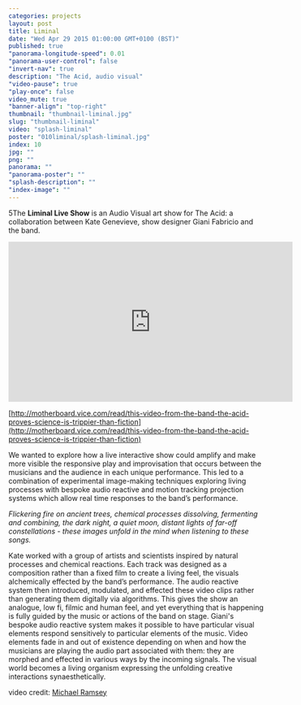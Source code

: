 ```yaml
---
categories: projects
layout: post
title: Liminal
date: "Wed Apr 29 2015 01:00:00 GMT+0100 (BST)"
published: true
"panorama-longitude-speed": 0.01
"panorama-user-control": false
"invert-nav": true
description: "The Acid, audio visual"
"video-pause": true
"play-once": false
video_mute: true
"banner-align": "top-right"
thumbnail: "thumbnail-liminal.jpg"
slug: "thumbnail-liminal"
video: "splash-liminal"
poster: "010liminal/splash-liminal.jpg"
index: 10
jpg: ""
png: ""
panorama: ""
"panorama-poster": ""
"splash-description": ""
"index-image": ""
---
```









5The **Liminal Live Show** is an Audio Visual art show for The Acid: a collaboration between Kate Genevieve, show designer Giani Fabricio and the band. 

<iframe width="560" height="315" src="https://www.youtube.com/embed/DrAzCyKhuZ8" frameborder="0" allowfullscreen></iframe> 

[http://motherboard.vice.com/read/this-video-from-the-band-the-acid-proves-science-is-trippier-than-fiction](http://motherboard.vice.com/read/this-video-from-the-band-the-acid-proves-science-is-trippier-than-fiction)

We wanted to explore how a live interactive show could amplify and make more visible the responsive play and improvisation that occurs between the musicians and the audience in each unique performance. This led to a combination of experimental image-making techniques exploring living processes with bespoke audio reactive and motion tracking projection systems which allow real time responses to the band’s performance. 

_Flickering fire on ancient trees, chemical processes dissolving, fermenting and combining, the dark night, a quiet moon, distant lights of far-off constellations - these images unfold in the mind when listening to these songs._

Kate worked with a group of artists and scientists inspired by natural processes and chemical reactions. Each track was designed as a composition rather than a fixed film to create a living feel, the visuals alchemically effected by the band’s performance. The audio reactive system then introduced, modulated, and effected these video clips rather than generating them digitally via algorithms. This gives the show an analogue, low fi, filmic and human feel, and yet everything that is happening is fully guided by the music or actions of the band on stage. Giani's bespoke audio reactive system makes it possible to have particular visual elements respond sensitively to particular elements of the music. Video elements fade in and out of existence depending on when and how the musicians are playing the audio part associated with them: they are morphed and effected in various ways by the incoming signals. The visual world becomes a living organism expressing the unfolding creative interactions synaesthetically.

video credit: [Michael Ramsey](https://vimeo.com/mikeramsey)
